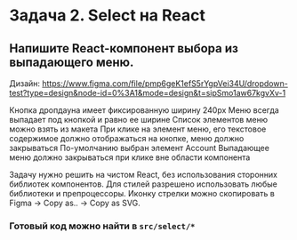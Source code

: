 # Задача 2. Select на React

## Напишите React-компонент выбора из выпадающего меню.
Дизайн: https://www.figma.com/file/pmp6geK1efS5rYgpVei34U/dropdown-test?type=design&node-id=0%3A1&mode=design&t=sipSmo1aw67kgvXv-1

Кнопка дропдауна имеет фиксированную ширину 240px
Меню всегда выпадает под кнопкой и равно ее ширине
Список элементов меню можно взять из макета
При клике на элемент меню, его текстовое содержимое должно отображаться на кнопке, меню должно закрываться
По-умолчанию выбран элемент Account
Выпадающее меню должно закрываться при клике вне области компонента

Задачу нужно решить на чистом React, без использования сторонних библиотек компонентов.
Для стилей разрешено использовать любые библиотеки и препроцессоры.
Иконку стрелки можно скопировать в Figma -> Copy as.. -> Copy as SVG.


### Готовый код можно найти в `src/select/*`